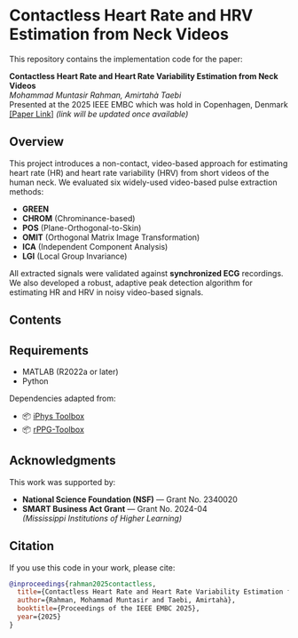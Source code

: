 # Contactless Heart Rate and HRV Estimation from Neck Videos
This repository contains the implementation code for the paper:

**Contactless Heart Rate and Heart Rate Variability Estimation from Neck Videos**  
*Mohammad Muntasir Rahman, Amirtahà Taebi*  
Presented at the 2025 IEEE EMBC which was hold in Copenhagen, Denmark
[[Paper Link]](https://doi.org/10.XXXX/XXXXXXXX) *(link will be updated once available)*


## Overview
This project introduces a non-contact, video-based approach for estimating heart rate (HR) and heart rate variability (HRV) from short videos of the human neck. We evaluated six widely-used video-based pulse extraction methods:

- **GREEN**
- **CHROM** (Chrominance-based)
- **POS** (Plane-Orthogonal-to-Skin)
- **OMIT** (Orthogonal Matrix Image Transformation)
- **ICA** (Independent Component Analysis)
- **LGI** (Local Group Invariance)

All extracted signals were validated against **synchronized ECG** recordings. We also developed a robust, adaptive peak detection algorithm for estimating HR and HRV in noisy video-based signals.


## Contents



## Requirements

- MATLAB (R2022a or later)
- Python

Dependencies adapted from:
- 📦 [iPhys Toolbox](https://github.com/mcdufflab/iPhys)
- 📦 [rPPG-Toolbox](https://github.com/zhaoxiangyi0727/rPPG-Toolbox)

## Acknowledgments
This work was supported by:

- **National Science Foundation (NSF)** — Grant No. 2340020  
- **SMART Business Act Grant** — Grant No. 2024-04  
  *(Mississippi Institutions of Higher Learning)*

## Citation
If you use this code in your work, please cite:

```bibtex
@inproceedings{rahman2025contactless,
  title={Contactless Heart Rate and Heart Rate Variability Estimation from Neck Videos},
  author={Rahman, Mohammad Muntasir and Taebi, Amirtahà},
  booktitle={Proceedings of the IEEE EMBC 2025},
  year={2025}
}
